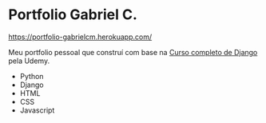# Portfolio Gabriel C. 
<a>https://portfolio-gabrielcm.herokuapp.com/</a>

Meu portfolio pessoal que construí com base na <a href="https://www.udemy.com/certificate/UC-88ad5722-76f2-489d-8895-df58c5a7aa42/">Curso completo de Django</a> pela Udemy.
- Python
- Django
- HTML
- CSS
- Javascript
